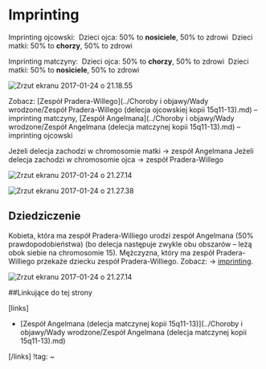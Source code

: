 # Imprinting

Imprinting ojcowski:
​	Dzieci ojca: 50% to **nosiciele**, 50% to zdrowi
​	Dzieci matki: 50% to **chorzy**, 50% to zdrowi

Imprinting matczyny:
​	Dzieci ojca: 50% to **chorzy**, 50% to zdrowi
​	Dzieci matki: 50% to **nosiciele**, 50% to zdrowi

![Zrzut ekranu 2017-01-24 o 21.18.55](img/1_Zrzut_ekranu_2017-01-24_o_21.18.55.png)

Zobacz: [Zespół Pradera-Willego](../Choroby i objawy/Wady wrodzone/Zespół Pradera-Willego (delecja ojcowskiej kopii 15q11-13).md) – imprinting matczyny, [Zespół Angelmana](../Choroby i objawy/Wady wrodzone/Zespół Angelmana (delecja matczynej kopii 15q11-13).md) – imprinting ojcowski

Jeżeli delecja zachodzi w chromosomie matki → zespół Angelmana
Jeżeli delecja zachodzi w chromosomie ojca → zespół Pradera-Willego

![Zrzut ekranu 2017-01-24 o 21.27.14](img/1_Zrzut_ekranu_2017-01-24_o_21.27.14.png)

![Zrzut ekranu 2017-01-24 o 21.27.38](img/1_Zrzut_ekranu_2017-01-24_o_21.27.38.png)



## Dziedziczenie

Kobieta, która ma zespół Pradera-Williego urodzi zespół Angelmana (50% prawdopodobieństwa) (bo delecja następuje zwykle obu obszarów – leżą obok siebie na chromosomie 15). Mężczyzna, który ma zespół Pradera-Williego przekaże dziecku zespół Pradera-Williego. Zobacz: → [imprinting]().

![Zrzut ekranu 2017-01-24 o 21.27.14](img/1_Zrzut_ekranu_2017-01-24_o_21.27.14.png)



##Linkujące do tej strony

[links]

- [Zespół Angelmana (delecja matczynej kopii 15q11-13)](../Choroby i objawy/Wady wrodzone/Zespół Angelmana (delecja matczynej kopii 15q11-13).md)


[/links]
!tag:
~

